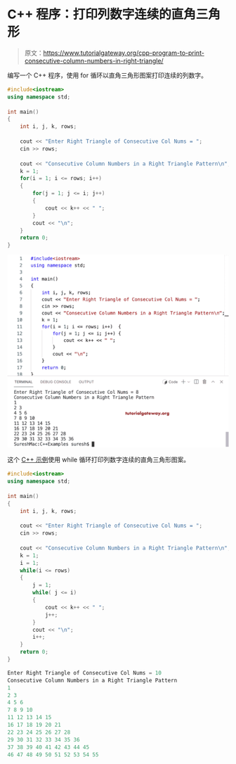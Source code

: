 # C++ 程序：打印列数字连续的直角三角形

> 原文：<https://www.tutorialgateway.org/cpp-program-to-print-consecutive-column-numbers-in-right-triangle/>

编写一个 C++ 程序，使用 for 循环以直角三角形图案打印连续的列数字。

```cpp
#include<iostream>
using namespace std;

int main()
{
	int i, j, k, rows;

    cout << "Enter Right Triangle of Consecutive Col Nums = ";
    cin >> rows;

    cout << "Consecutive Column Numbers in a Right Triangle Pattern\n"; 
    k = 1;
    for(i = 1; i <= rows; i++)
    {
    	for(j = 1; j <= i; j++)
		{
            cout << k++ << " ";
        }
        cout << "\n";
    }		
 	return 0;
}
```

![C++ Program to Print Consecutive Column Numbers in Right Triangle](img/cedef2f1f4b6a92711a397e827dc488f.png)

这个 [C++ 示例](https://www.tutorialgateway.org/cpp-programs/)使用 while 循环打印列数字连续的直角三角形图案。

```cpp
#include<iostream>
using namespace std;

int main()
{
	int i, j, k, rows;

    cout << "Enter Right Triangle of Consecutive Col Nums = ";
    cin >> rows;

    cout << "Consecutive Column Numbers in a Right Triangle Pattern\n"; 
    k = 1;
    i = 1;
    while(i <= rows)
    {
        j = 1;
    	while( j <= i)
		{
            cout << k++ << " ";
            j++;
        }
        cout << "\n";
        i++;
    }		
 	return 0;
}
```

```cpp
Enter Right Triangle of Consecutive Col Nums = 10
Consecutive Column Numbers in a Right Triangle Pattern
1 
2 3 
4 5 6 
7 8 9 10 
11 12 13 14 15 
16 17 18 19 20 21 
22 23 24 25 26 27 28 
29 30 31 32 33 34 35 36 
37 38 39 40 41 42 43 44 45 
46 47 48 49 50 51 52 53 54 55 
```